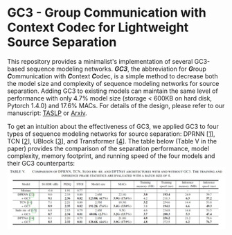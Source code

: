 # GC3 - Group Communication with Context Codec for Lightweight Source Separation

This repository provides a minimalist's implementation of several GC3-based sequence modeling networks. ***GC3***, the abbreviation for ***G***roup ***C***ommunication with ***C***ontext ***C***odec, is a simple method to decrease both the model size and complexity of sequence modeling networks for source separation. Adding GC3 to existing models can maintain the same level of performance with only 4.7% model size (storage < 600KB on hard disk, Pytorch 1.4.0) and 17.6% MACs. For details of the design, please refer to our manuscript: [TASLP](https://ieeexplore.ieee.org/document/9427149) or [Arxiv](https://arxiv.org/abs/2012.07291).

To get an intuition about the effectiveness of GC3, we applied GC3 to four types of sequence modeling networks for source separation: DPRNN [[1]], TCN [[2]], UBlock [[3]], and Transformer [[4]]. The table below (Table V in the paper) provides the comparison of the separation performance, model complexity, memory footprint, and running speed of the four models and their GC3 counterparts:
![](https://github.com/yluo42/GC3/blob/main/GC3-stat.jpg)


[1]: https://ieeexplore.ieee.org/abstract/document/9054266/
[2]: https://ieeexplore.ieee.org/abstract/document/8707065/
[3]: https://ieeexplore.ieee.org/abstract/document/9231900/
[4]: https://arxiv.org/abs/2007.13975
